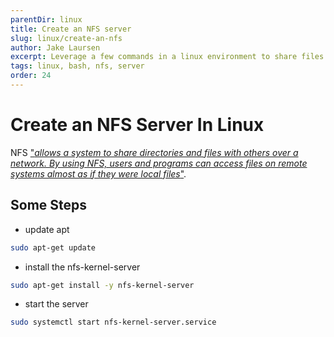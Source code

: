 ```yaml
---
parentDir: linux
title: Create an NFS server
slug: linux/create-an-nfs
author: Jake Laursen
excerpt: Leverage a few commands in a linux environment to share files across a network
tags: linux, bash, nfs, server
order: 24
---
```


# Create an NFS Server In Linux
NFS ["_allows a system to share directories and files with others over a network. By using NFS, users and programs can access files on remote systems almost as if they were local files_"](https://ubuntu.com/server/docs/service-nfs).  

## Some Steps
- update apt
```bash
sudo apt-get update
```
- install the nfs-kernel-server
```bash
sudo apt-get install -y nfs-kernel-server
```
- start the server
```bash
sudo systemctl start nfs-kernel-server.service
```